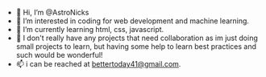- 👋 Hi, I’m @AstroNicks
- 👀 I’m interested in coding for web development and machine learning.
- 🌱 I’m currently learning html, css, javascript.
- 💞️ I don't really have any projects that need collaboration as im just doing small projects to learn, but having some help to learn best practices and such would be wonderful!
- 📫 i can be reached at bettertoday41@gmail.com.

<!---
AstroNicks/AstroNicks is a ✨ special ✨ repository because its `README.md` (this file) appears on your GitHub profile.
You can click the Preview link to take a look at your changes.
--->
